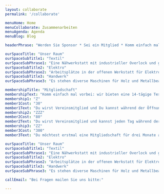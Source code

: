 ```yaml
---
layout: collaborate
permalink: '/collaborate'

menuHome: Home
menuCollaborate: Zusammenarbeiten
menuAgenda: Agenda
menuBlog: Blog

headerPhrase: "Werden Sie Sponsor * Sei ein Mitglied * Komm einfach mal vorbei"

ourSpaceTitle: "Unser Raum"
ourSpaceSubTitle1: "Textil"
ourSpaceSubPhrase1: "Eine Nähwerkstatt mit industrieller Overlock und großem Materialpool."
ourSpaceSubTitle2: "Elektro"
ourSpaceSubPhrase2: "Arbeitsplätze in der offenen Werkstatt für Elektronikarbeiten und Reparaturen."
ourSpaceSubTitle3: "Handwerk"
ourSpaceSubPhrase3: "Es stehen diverse Maschinen für Holz und Metallbearbeitung zur Verfügung"

membershipTitle: "Mitgliedschaft"
membershipText: "Komm einfach mal vorbei: wir bieten eine 14-tägige Testversion. Es gibt verschiedene Möglichkeiten Mitglied zu werden, eine Mitgleidschaft wird jährlich erneuert."
membership1: "Z"
member1Cost: "30"
member1Text: "Du wirst Vereinsmitglied und Du kannst während der Öffnungszeiten Werkstatt und Nähbereich nutzen"
membership2: "ZZZ"
member2Cost: "80"
member2Text: "Du wirst Vereinsmitglied und kannst jeden Tag während der Hausöffnungszeiten (9-21:00) den Space nutzen."
membership3: "ZZ"
member3Cost: "300"
member3Text: "Du möchtest erstmal eine Mitgliedschaft für drei Monate abschliessen. Du kannst jeden Tag während der Hausöffnungszeiten (9-21:00) den Space nutzen."

ourSpaceTitle: "Unser Raum"
ourSpaceSubTitle1: "Textil"
ourSpaceSubPhrase1: "Eine Nähwerkstatt mit industrieller Overlock und großem Materialpool."
ourSpaceSubTitle2: "Elektro"
ourSpaceSubPhrase2: "Arbeitsplätze in der offenen Werkstatt für Elektronik Arbeiten und Reparaturen."
ourSpaceSubTitle3: "Handwerk"
ourSpaceSubPhrase3: "Es stehen diverse Maschinen für Holz und Metallbearbeitung zur Verfügung."

callEmail: "Bei Fragen mailen Sie uns bitte:"

---
```

